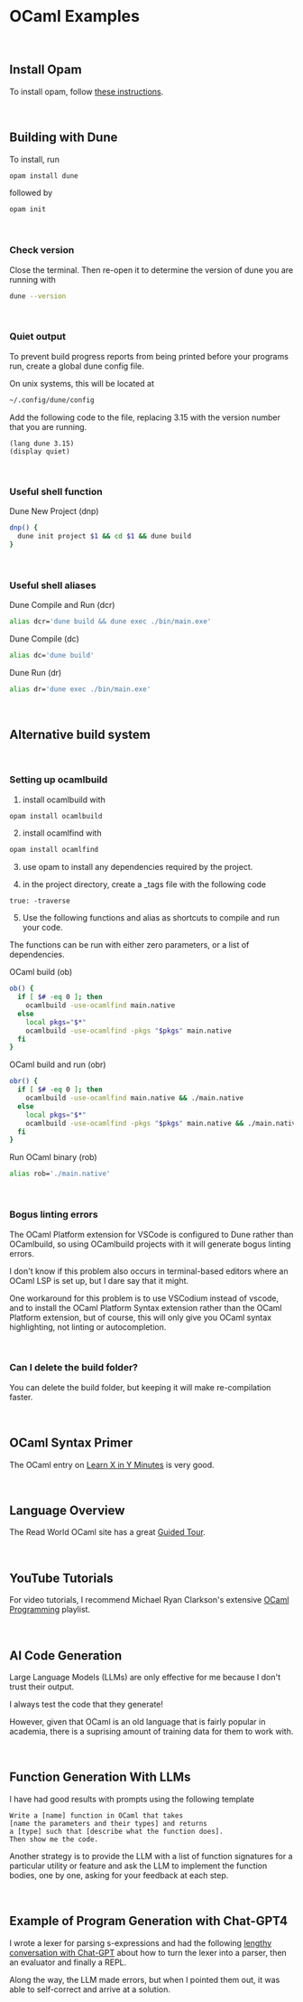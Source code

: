 <br>

# OCaml Examples

<br>

## Install Opam

To install opam, follow [these instructions](https://ocaml.org/docs/up-and-running).

<br>

## Building with Dune

To install, run

```sh
opam install dune
```

followed by

```sh
opam init
```

<br>

### Check version

Close the terminal. Then re-open it to determine the version of dune you are running with

```sh
dune --version
```

<br>

### Quiet output

To prevent build progress reports from being printed before your programs run, create a global dune config file.

On unix systems, this will be located at

```sh
~/.config/dune/config
```

Add the following code to the file, replacing 3.15 with the version number that you are running.

```
(lang dune 3.15)
(display quiet)
```

<br>

### Useful shell function

Dune New Project (dnp)

```sh
dnp() {
  dune init project $1 && cd $1 && dune build
}
```

<br>

### Useful shell aliases

Dune Compile and Run (dcr)

```sh
alias dcr='dune build && dune exec ./bin/main.exe'
```

Dune Compile (dc)

```sh
alias dc='dune build'
```

Dune Run (dr)

```sh
alias dr='dune exec ./bin/main.exe'
```

<br>

## Alternative build system

<br>

### Setting up ocamlbuild

1. install ocamlbuild with

```sh
opam install ocamlbuild
```

2. install ocamlfind with

```sh
opam install ocamlfind
```

3. use opam to install any dependencies required by the project.

4. in the project directory, create a _tags file with the following code

```
true: -traverse
```

5. Use the following functions and alias as shortcuts to compile and run your code.

The functions can be run with either zero parameters, or a list of dependencies.

OCaml build (ob)

```sh
ob() {
  if [ $# -eq 0 ]; then
    ocamlbuild -use-ocamlfind main.native
  else
    local pkgs="$*"
    ocamlbuild -use-ocamlfind -pkgs "$pkgs" main.native
  fi
}
```

OCaml build and run (obr)

```sh
obr() {
  if [ $# -eq 0 ]; then
    ocamlbuild -use-ocamlfind main.native && ./main.native
  else
    local pkgs="$*"
    ocamlbuild -use-ocamlfind -pkgs "$pkgs" main.native && ./main.native
  fi
}
```

Run OCaml binary (rob)

```sh
alias rob='./main.native'
```

<br>

### Bogus linting errors

The OCaml Platform extension for VSCode is configured to Dune rather than OCamlbuild, so using OCamlbuild projects with it will generate bogus linting errors.

I don't know if this problem also occurs in terminal-based editors where an OCaml LSP is set up, but I dare say that it might.

One workaround for this problem is to use VSCodium instead of vscode, and to install the OCaml Platform Syntax extension rather than the OCaml Platform extension, but of course, this will only give you OCaml syntax highlighting, not linting or autocompletion.

<br>

### Can I delete the build folder?

You can delete the build folder, but keeping it will make re-compilation faster.

<br>

## OCaml Syntax Primer

The OCaml entry on [Learn X in Y Minutes](https://learnxinyminutes.com/docs/ocaml/) is very good.

<br>

## Language Overview

The Read World OCaml site has a great [Guided Tour](https://dev.realworldocaml.org/guided-tour.html).

<br>

## YouTube Tutorials

For video tutorials, I recommend Michael Ryan Clarkson's extensive [OCaml Programming](https://youtube.com/playlist?list=PLre5AT9JnKShBOPeuiD9b-I4XROIJhkIU) playlist.

<br>

## AI Code Generation

Large Language Models (LLMs) are only effective for me because I don't trust their output.

I always test the code that they generate!

However, given that OCaml is an old language that is fairly popular in academia, there is a suprising amount of training data for them to work with.

<br>

## Function Generation With LLMs

I have had good results with prompts using the following template

```
Write a [name] function in OCaml that takes
[name the parameters and their types] and returns
a [type] such that [describe what the function does].
Then show me the code.
```

Another strategy is to provide the LLM with a list of function signatures for a particular utility or feature and ask the LLM to implement the function bodies, one by one, asking for your feedback at each step.

<br>

## Example of Program Generation with Chat-GPT4

I wrote a lexer for parsing s-expressions and had the following [lengthy conversation with Chat-GPT](https://chat.openai.com/share/a11e1f50-dce6-4e11-b351-9b4c02d52443) about how to turn the lexer into a parser, then an evaluator and finally a REPL.

Along the way, the LLM made errors, but when I pointed them out, it was able to self-correct and arrive at a solution.

<br>
